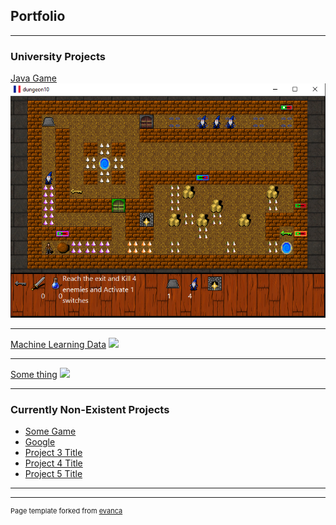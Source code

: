 ## Portfolio

---

### University Projects

[Java Game](/sample_page)
<img src="images/image.png?raw=true"/>

---
[Machine Learning Data](/pdf/sample_presentation.pdf)
<img src="images/dummy_thumbnail.jpg?raw=true"/>

---
[Some thing](http://example.com/)
<img src="images/dummy_thumbnail.jpg?raw=true"/>

---

### Currently Non-Existent Projects 

- [Some Game](https://www.coolmathgames.com/)
- [Google](http://google.com/)
- [Project 3 Title](http://example.com/)
- [Project 4 Title](http://example.com/)
- [Project 5 Title](http://example.com/)

---




---
<p style="font-size:11px">Page template forked from <a href="https://github.com/evanca/quick-portfolio">evanca</a></p>
<!-- Remove above link if you don't want to attibute -->
